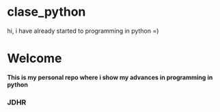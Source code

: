# clase_python
hi, i have already started to programming in python =)
# Welcome

**This is my personal repo where i show my advances in programming in python**
### JDHR
